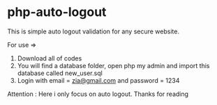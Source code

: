 # php-auto-logout

This is simple auto logout validation for any secure website.

For use =>
1. Download all of codes
2. You will find a database folder, open php my admin and import this database called new_user.sql
3. Login with email = zia@gmail.com and password = 1234

Attention : Here i only focus on auto logout.
Thanks for reading
